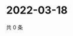 # 2022-03-18

共 0 条

<!-- BEGIN WEIBO -->
<!-- 最后更新时间 Fri Mar 18 2022 12:01:06 GMT+0800 (China Standard Time) -->

<!-- END WEIBO -->
